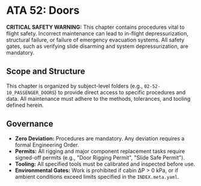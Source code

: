 # ATA 52: Doors

**CRITICAL SAFETY WARNING:** This chapter contains procedures vital to flight safety. Incorrect maintenance can lead to in-flight depressurization, structural failure, or failure of emergency evacuation systems. All safety gates, such as verifying slide disarming and system depressurization, are mandatory.

## Scope and Structure
This chapter is organized by subject-level folders (e.g., `02-52-10_PASSENGER_DOORS`) to provide direct access to specific procedures and data. All maintenance must adhere to the methods, tolerances, and tooling defined herein.

## Governance
- **Zero Deviation:** Procedures are mandatory. Any deviation requires a formal Engineering Order.
- **Permits:** All rigging and major component replacement tasks require signed-off permits (e.g., "Door Rigging Permit", "Slide Safe Permit").
- **Tooling:** All specified tools must be calibrated and inspected before use.
- **Environmental Gates:** Work is prohibited if cabin ΔP > 0 kPa, or if ambient conditions exceed limits specified in the `INDEX.meta.yaml`.
